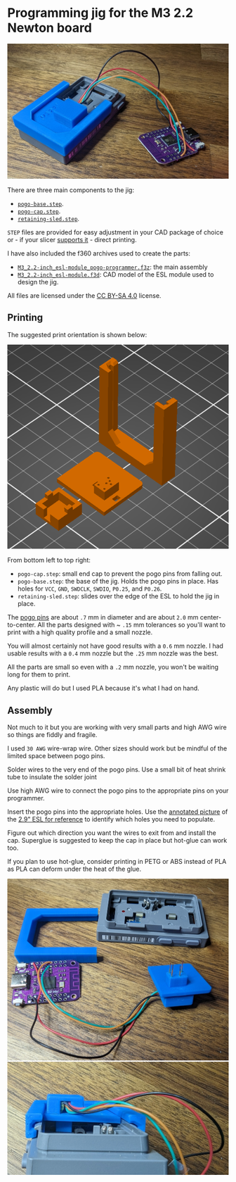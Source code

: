 <!-- markdownlint-disable-file MD045 -->
# Programming jig for the M3 2.2 Newton board

![assembled jig installed in tag](./jig-in-tag.jpg)

There are three main components to the jig:

- [`pogo-base.step`](./pogo-base.step).
- [`pogo-cap.step`](./pogo-cap.step).
- [`retaining-sled.step`](./retaining-sled.step).

`STEP` files are provided for easy adjustment in your CAD package of choice or - if your slicer [supports it](https://blog.prusa3d.com/prusaslicer-2-5-is-here-new-perimeter-generator-step-file-support-lightning-infill-and-more_70562/) - direct printing.

I have also included the f360 archives used to create the parts:

- [`M3_2.2-inch_esl-module_pogo-programmer.f3z`](./M3_2.2-inch_esl-module_pogo-programmer.f3z): the main assembly
- [`M3_2.2-inch_esl-module.f3d`](./M3_2.2-inch_esl-module.f3d): CAD model of the ESL module used to design the jig.

All files are licensed under the [CC BY-SA 4.0](https://creativecommons.org/licenses/by-sa/4.0/) license.

## Printing

The suggested print orientation is shown below:

![Print orientation](./suggested-print-orientation.png)

From bottom left to top right:

- `pogo-cap.step`: small end cap to prevent the pogo pins from falling out.
- `pogo-base.step`: the base of the jig. Holds the pogo pins in place. Has holes for `VCC`, `GND`, `SWDCLK`, `SWDIO`, `P0.25`, and `P0.26`.
- `retaining-sled.step`: slides over the edge of the ESL to hold the jig in place.

The [pogo pins](https://www.amazon.com/gp/product/B07RKMN3TG/) are about `.7` mm in diameter and are about `2.0` mm center-to-center.
All the parts designed with ~ `.15` mm tolerances so you'll want to print with a high quality profile and a small nozzle.

You will almost certainly not have good results with a `0.6` mm nozzle. I had usable results with a `0.4` mm nozzle but the `.25` mm nozzle was the best.

All the parts are small so even with a `.2` mm nozzle, you won't be waiting long for them to print.

Any plastic will do but I used PLA because it's what I had on hand.

## Assembly

Not much to it but you are working with very small parts and high AWG wire so things are fiddly and fragile.

I used `30 AWG` wire-wrap wire.
Other sizes should work but be mindful of the limited space between pogo pins.

Solder wires to the very end of the pogo pins.
Use a small bit of heat shrink tube to insulate the solder joint

Use high AWG wire to connect the pogo pins to the appropriate pins on your programmer.

Insert the pogo pins into the appropriate holes.
Use the [annotated picture](https://user-images.githubusercontent.com/2544995/254039393-4134bce5-34e0-4806-a917-8f59a1be0648.JPG) of the [2.9" ESL for reference](https://github.com/jjwbruijn/OpenEPaperLink/wiki/2.9%E2%80%B3-EL029H3WRA) to identify which holes you need to populate.

Figure out which direction you want the wires to exit from and install the cap.
Superglue is suggested to keep the cap in place but hot-glue can work too.

If you plan to use hot-glue, consider printing in PETG or ABS instead of PLA as PLA can deform under the heat of the glue.

![](./jig-components.jpg)
![](./jig-in-tag-side-view.jpg)
